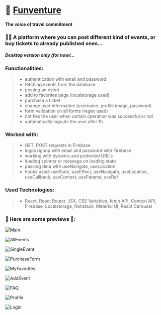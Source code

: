 # 🎉 [Funventure](https://?-plamena.netlify.app/) 
#### The voice of travel commitment

### 🤸‍♀️ A platform where you can post different kind of events, or buy tickets to already published ones... 
##### Desktop version **only** /for now/...


### Functionalities:
> - authentication with email and password
> - fetching events from the database
> - posting an event
> - add to favorites page (localstorage used)
> - purchase a ticket
> - change user information (username, profile image, password)
> - form validation on all forms (regex used)
> - notifies the user when certain operation was successful or not
> - automatically logouts the user after 1h

### Worked with:
> - GET, POST requests in Firebase
> - login/signup with email and password with Firebase
> - working with dynamic and protected URL's
> - loading spinner or message on loading state
> - passing data with useNavigate, useLocation 
> - hooks used: useState, useEffect, useNavigate, useLocation, useCallback, useContext, useParams, useRef

### Used Technologies:
> - React, React Router, JSX, CSS Variables, fetch API, Context API, Firebase, Localstorage, Notistack, Material UI, React Carousel

### 🔗 Here are some previews 🎯:
![Main](https://i.imgur.com/SeXirrT.png)

![AllEvents](https://i.imgur.com/tlqDfSt.png)

![SingleEvent](https://i.imgur.com/snRGJq8.png)

![PurchaseForm](https://i.imgur.com/CVhhEri.png)

![MyFavorites](https://i.imgur.com/zS9bXcU.png)

![AddEvent](https://i.imgur.com/yrT9zdd.png)

![FAQ](https://i.imgur.com/vXbga7F.png)

![Profile](https://i.imgur.com/8niBZH8.png)

![Login](https://i.imgur.com/c49uuf7.png)
